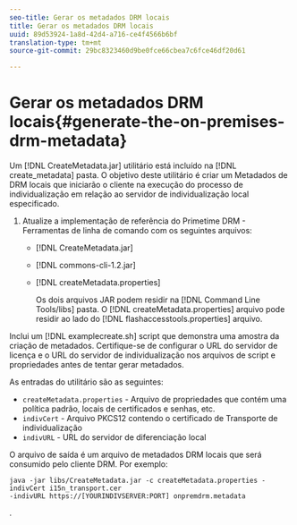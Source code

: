```yaml
---
seo-title: Gerar os metadados DRM locais
title: Gerar os metadados DRM locais
uuid: 89d53924-1a8d-42d4-a716-ce4f4566b6bf
translation-type: tm+mt
source-git-commit: 29bc8323460d9be0fce66cbea7c6fce46df20d61

---
```



# Gerar os metadados DRM locais{#generate-the-on-premises-drm-metadata}

Um [!DNL CreateMetadata.jar] utilitário está incluído na [!DNL create_metadata] pasta. O objetivo deste utilitário é criar um Metadados de DRM locais que iniciarão o cliente na execução do processo de individualização em relação ao servidor de individualização local especificado.

1. Atualize a implementação de referência do Primetime DRM - Ferramentas de linha de comando com os seguintes arquivos:

   * [!DNL CreateMetadata.jar]
   * [!DNL commons-cli-1.2.jar]
   * [!DNL createMetadata.properties]

      Os dois arquivos JAR podem residir na [!DNL Command Line Tools/libs] pasta. O [!DNL createMetadata.properties] arquivo pode residir ao lado do [!DNL flashaccesstools.properties] arquivo.

<!--<a id="example_2116349CA33642CD9293EAD94A532ED8"></a>-->

Inclui um [!DNL examplecreate.sh] script que demonstra uma amostra da criação de metadados. Certifique-se de configurar o URL do servidor de licença e o URL do servidor de individualização nos arquivos de script e propriedades antes de tentar gerar metadados.

As entradas do utilitário são as seguintes:

* `createMetadata.properties` - Arquivo de propriedades que contém uma política padrão, locais de certificados e senhas, etc.
* `indivCert` - Arquivo PKCS12 contendo o certificado de Transporte de individualização
* `indivURL` - URL do servidor de diferenciação local

O arquivo de saída é um arquivo de metadados DRM locais que será consumido pelo cliente DRM. Por exemplo:

```
java -jar libs/CreateMetadata.jar -c createMetadata.properties -indivCert i15n_transport.cer
-indivURL https://[YOURINDIVSERVER:PORT] onpremdrm.metadata
```

.